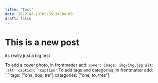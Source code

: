 ```yaml
---
title: "Test"
date: 2022-08-13T08:55:24-04:00
draft: false
---
```


# This is a new post

its really just a big test


To add a cover photo, in frontmatter add: 
	``` cover:
				image: img/img.jpg
				alt: 'alt'
				caption: 'caption'
	```
To add tags and categories, in frontmatter add:
	``` tags: ["ona, dos, tre"]
			categories: ["one, to, tres"]

